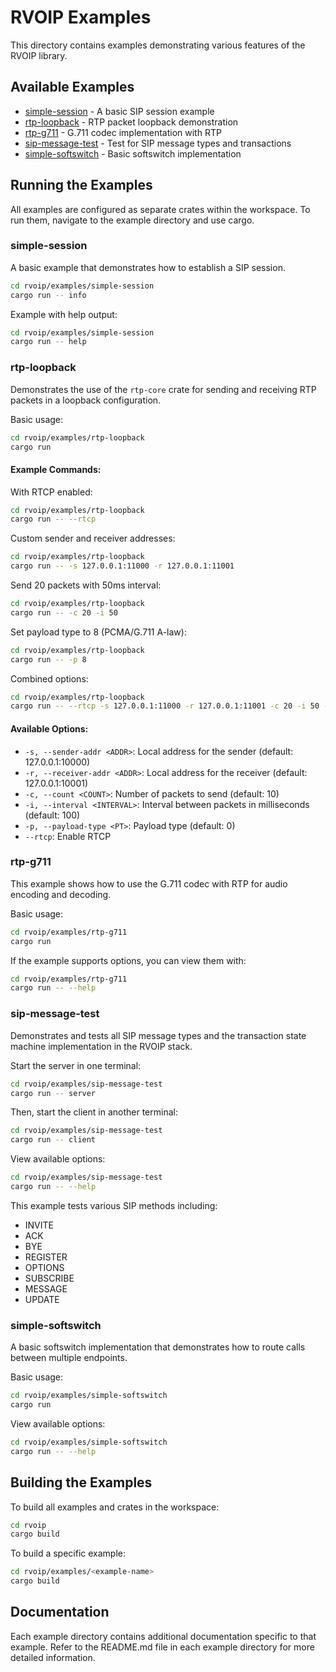 # RVOIP Examples

This directory contains examples demonstrating various features of the RVOIP library.

## Available Examples

- [simple-session](#simple-session) - A basic SIP session example
- [rtp-loopback](#rtp-loopback) - RTP packet loopback demonstration
- [rtp-g711](#rtp-g711) - G.711 codec implementation with RTP
- [sip-message-test](#sip-message-test) - Test for SIP message types and transactions
- [simple-softswitch](#simple-softswitch) - Basic softswitch implementation

## Running the Examples

All examples are configured as separate crates within the workspace. To run them, navigate to the example directory and use cargo.

### simple-session

A basic example that demonstrates how to establish a SIP session.

```bash
cd rvoip/examples/simple-session
cargo run -- info
```

Example with help output:
```bash
cd rvoip/examples/simple-session
cargo run -- help
```

### rtp-loopback

Demonstrates the use of the `rtp-core` crate for sending and receiving RTP packets in a loopback configuration.

Basic usage:
```bash
cd rvoip/examples/rtp-loopback
cargo run
```

#### Example Commands:

With RTCP enabled:
```bash
cd rvoip/examples/rtp-loopback
cargo run -- --rtcp
```

Custom sender and receiver addresses:
```bash
cd rvoip/examples/rtp-loopback
cargo run -- -s 127.0.0.1:11000 -r 127.0.0.1:11001
```

Send 20 packets with 50ms interval:
```bash
cd rvoip/examples/rtp-loopback
cargo run -- -c 20 -i 50
```

Set payload type to 8 (PCMA/G.711 A-law):
```bash
cd rvoip/examples/rtp-loopback
cargo run -- -p 8
```

Combined options:
```bash
cd rvoip/examples/rtp-loopback
cargo run -- --rtcp -s 127.0.0.1:11000 -r 127.0.0.1:11001 -c 20 -i 50 -p 8
```

#### Available Options:

- `-s, --sender-addr <ADDR>`: Local address for the sender (default: 127.0.0.1:10000)
- `-r, --receiver-addr <ADDR>`: Local address for the receiver (default: 127.0.0.1:10001)
- `-c, --count <COUNT>`: Number of packets to send (default: 10)
- `-i, --interval <INTERVAL>`: Interval between packets in milliseconds (default: 100)
- `-p, --payload-type <PT>`: Payload type (default: 0)
- `--rtcp`: Enable RTCP

### rtp-g711

This example shows how to use the G.711 codec with RTP for audio encoding and decoding.

Basic usage:
```bash
cd rvoip/examples/rtp-g711
cargo run
```

If the example supports options, you can view them with:
```bash
cd rvoip/examples/rtp-g711
cargo run -- --help
```

### sip-message-test

Demonstrates and tests all SIP message types and the transaction state machine implementation in the RVOIP stack.

Start the server in one terminal:
```bash
cd rvoip/examples/sip-message-test
cargo run -- server
```

Then, start the client in another terminal:
```bash
cd rvoip/examples/sip-message-test
cargo run -- client
```

View available options:
```bash
cd rvoip/examples/sip-message-test
cargo run -- --help
```

This example tests various SIP methods including:
- INVITE
- ACK
- BYE
- REGISTER
- OPTIONS
- SUBSCRIBE
- MESSAGE
- UPDATE

### simple-softswitch

A basic softswitch implementation that demonstrates how to route calls between multiple endpoints.

Basic usage:
```bash
cd rvoip/examples/simple-softswitch
cargo run
```

View available options:
```bash
cd rvoip/examples/simple-softswitch
cargo run -- --help
```

## Building the Examples

To build all examples and crates in the workspace:

```bash
cd rvoip
cargo build
```

To build a specific example:

```bash
cd rvoip/examples/<example-name>
cargo build
```

## Documentation

Each example directory contains additional documentation specific to that example. Refer to the README.md file in each example directory for more detailed information. 